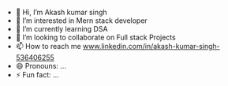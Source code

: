 - 👋 Hi, I’m Akash kumar singh
- 👀 I’m interested in Mern stack developer
- 🌱 I’m currently learning DSA 
- 💞️ I’m looking to collaborate on Full stack Projects
- 📫 How to reach me www.linkedin.com/in/akash-kumar-singh-536406255
- 😄 Pronouns: ...
- ⚡ Fun fact: ...

<!---
AkashSingh1141144/AkashSingh1141144 is a ✨ special ✨ repository because its `README.md` (this file) appears on your GitHub profile.
You can click the Preview link to take a look at your changes.
--->
